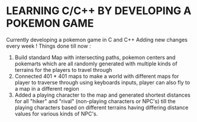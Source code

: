 # LEARNING C/C++ BY DEVELOPING A POKEMON GAME 

Currently developing a pokemon game in C and C++
Adding new changes every week !
Things done till now :
1. Build standard Map with intersecting paths, pokemon centers and pokemarts which are all randomly generated with multiple kinds of terrains for the players to travel through
2. Connected 401 * 401 maps to make a world with different maps for player to traverse through using keyboards inputs, player can also fly to a map in a different region
3. Added a playing character to the map and generated shortest distances for all "hiker" and "rival" (non-playing characters or NPC's) till the playing characters based on different terrains having differing distance values for various kinds of NPC's.


